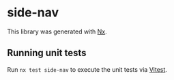 # side-nav

This library was generated with [Nx](https://nx.dev).

## Running unit tests

Run `nx test side-nav` to execute the unit tests via [Vitest](https://vitest.dev/).
